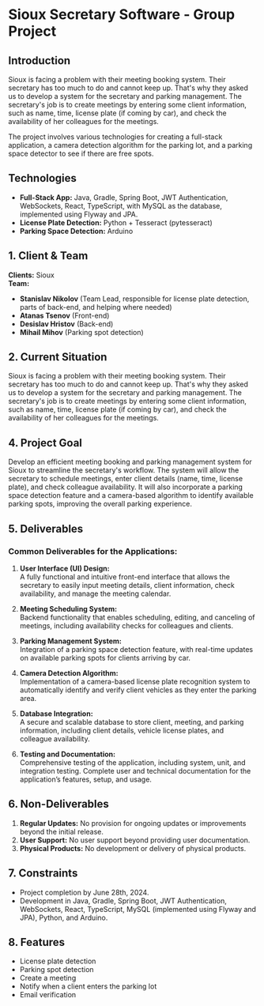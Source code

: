 # Sioux Secretary Software - Group Project

## Introduction

Sioux is facing a problem with their meeting booking system. Their secretary has too much to do and cannot keep up. That's why they asked us to develop a system for the secretary and parking management. The secretary's job is to create meetings by entering some client information, such as name, time, license plate (if coming by car), and check the availability of her colleagues for the meetings.

The project involves various technologies for creating a full-stack application, a camera detection algorithm for the parking lot, and a parking space detector to see if there are free spots.

## Technologies

- **Full-Stack App:** Java, Gradle, Spring Boot, JWT Authentication, WebSockets, React, TypeScript, with MySQL as the database, implemented using Flyway and JPA.
- **License Plate Detection:** Python + Tesseract (pytesseract)
- **Parking Space Detection:** Arduino

## 1. Client & Team

**Clients:** Sioux  
**Team:**
- **Stanislav Nikolov** (Team Lead, responsible for license plate detection, parts of back-end, and helping where needed)  
- **Atanas Tsenov** (Front-end)  
- **Desislav Hristov** (Back-end)  
- **Mihail Mihov** (Parking spot detection)

## 2. Current Situation

Sioux is facing a problem with their meeting booking system. Their secretary has too much to do and cannot keep up. That's why they asked us to develop a system for the secretary and parking management. The secretary's job is to create meetings by entering some client information, such as name, time, license plate (if coming by car), and check the availability of her colleagues for the meetings.

## 4. Project Goal

Develop an efficient meeting booking and parking management system for Sioux to streamline the secretary's workflow. The system will allow the secretary to schedule meetings, enter client details (name, time, license plate), and check colleague availability. It will also incorporate a parking space detection feature and a camera-based algorithm to identify available parking spots, improving the overall parking experience.

## 5. Deliverables

### Common Deliverables for the Applications:

1. **User Interface (UI) Design:**  
   A fully functional and intuitive front-end interface that allows the secretary to easily input meeting details, client information, check availability, and manage the meeting calendar.

2. **Meeting Scheduling System:**  
   Backend functionality that enables scheduling, editing, and canceling of meetings, including availability checks for colleagues and clients.

3. **Parking Management System:**  
   Integration of a parking space detection feature, with real-time updates on available parking spots for clients arriving by car.

4. **Camera Detection Algorithm:**  
   Implementation of a camera-based license plate recognition system to automatically identify and verify client vehicles as they enter the parking area.

5. **Database Integration:**  
   A secure and scalable database to store client, meeting, and parking information, including client details, vehicle license plates, and colleague availability.

6. **Testing and Documentation:**  
   Comprehensive testing of the application, including system, unit, and integration testing. Complete user and technical documentation for the application’s features, setup, and usage.

## 6. Non-Deliverables

1. **Regular Updates:** No provision for ongoing updates or improvements beyond the initial release.
2. **User Support:** No user support beyond providing user documentation.
3. **Physical Products:** No development or delivery of physical products.

## 7. Constraints

- Project completion by June 28th, 2024.
- Development in Java, Gradle, Spring Boot, JWT Authentication, WebSockets, React, TypeScript, MySQL (implemented using Flyway and JPA), Python, and Arduino.

## 8. Features

- License plate detection
- Parking spot detection
- Create a meeting
- Notify when a client enters the parking lot
- Email verification
